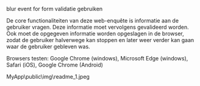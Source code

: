 blur event for form validatie gebruiken

De core functionaliteiten van deze web-enquête is informatie aan de gebruiker vragen. Deze informatie moet vervolgens gevalideerd worden. Ook moet de opgegeven informatie worden opgeslagen in de browser, zodat de gebruiker halverwege kan stoppen en later weer verder kan gaan waar de gebruiker gebleven was.

Browsers testen: Google Chrome (windows), Microsoft Edge (windows), Safari (iOS), Google Chrome (Android)


MyApp\public\img\readme_1.jpeg